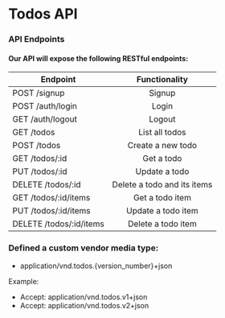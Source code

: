 # Todos API

### API Endpoints
#### Our API will expose the following RESTful endpoints:

|       Endpoint	      |       Functionality        |
| ----------------------- |:--------------------------:| 
| POST /signup            | Signup                     |
| POST /auth/login        | Login                      |
| GET /auth/logout        | Logout                     |
| GET /todos	          | List all todos             |
| POST /todos	          | Create a new todo          |
| GET /todos/:id	      | Get a todo                 |
| PUT /todos/:id	      | Update a todo              |
| DELETE /todos/:id	      | Delete a todo and its items|
| GET /todos/:id/items	  | Get a todo item            |
| PUT /todos/:id/items	  | Update a todo item         |
| DELETE /todos/:id/items | Delete a todo item         |

### Defined a custom vendor media type: 
- application/vnd.todos.{version_number}+json 

Example: 
- Accept: application/vnd.todos.v1+json 
- Accept: application/vnd.todos.v2+json 

